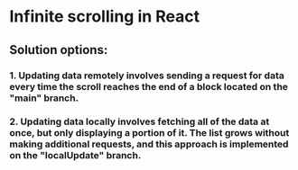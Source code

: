 # Infinite scrolling in React

## Solution options:

### 1. Updating data remotely involves sending a request for data every time the scroll reaches the end of a block located on the "main" branch.

### 2. Updating data locally involves fetching all of the data at once, but only displaying a portion of it. The list grows without making additional requests, and this approach is implemented on the "localUpdate" branch.